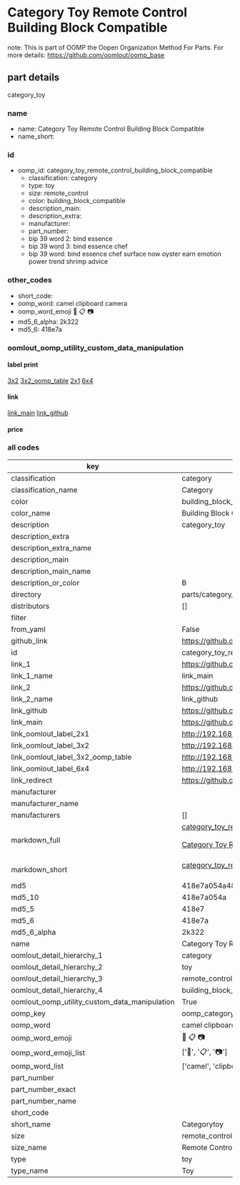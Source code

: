 # Category Toy Remote Control Building Block Compatible  

note: This is part of OOMP the Oopen Organization Method For Parts. For more details: https://github.com/oomlout/oomp_base

##  part details
  



category_toy



### name
* name: Category Toy Remote Control Building Block Compatible
* name_short: 
### id
* oomp_id: category_toy_remote_control_building_block_compatible
  * classification: category
  * type: toy
  * size: remote_control
  * color: building_block_compatible
  * description_main: 
  * description_extra: 
  * manufacturer: 
  * part_number: 
  * bip 39 word 2: bind essence
  * bip 39 word 3: bind essence chef
  * bip 39 word: bind essence chef surface now oyster earn emotion power trend shrimp advice

### other_codes
* short_code: 
* oomp_word: camel clipboard camera
* oomp_word_emoji :camel: :clipboard: :camera:
* md5_6_alpha: 2k322
* md5_6: 418e7a






### oomlout_oomp_utility_custom_data_manipulation
#### label print
[3x2](http://192.168.1.245:1112/?label=oomp%202k322)
[3x2_oomp_table](http://192.168.1.108:1112/?label=oomp%202k322)
[2x1](http://192.168.1.242:1112/?label=oomp%202k322)
[6x4](http://192.168.1.55:1112/?label=oomp%202k322)    

#### link

[link_main](https://github.com/oomlout/oomlout_oomp_version_1_messy/tree/main/parts/category_toy_remote_control_building_block_compatible) [link_github](https://github.com/oomlout/oomlout_oomp_version_1_messy/tree/main/parts/category_toy_remote_control_building_block_compatible)                             

#### price







### all codes 
| key | value |  
| --- | --- |  
| classification | category |  
| classification_name | Category |  
| color | building_block_compatible |  
| color_name | Building Block Compatible |  
| description | category_toy |  
| description_extra |  |  
| description_extra_name |  |  
| description_main |  |  
| description_main_name |  |  
| description_or_color | B  |  
| directory | parts/category_toy_remote_control_building_block_compatible |  
| distributors | [] |  
| filter |  |  
| from_yaml | False |  
| github_link | https://github.com/oomlout/oomlout_oomp_part_src/tree/main/parts/category_toy_remote_control_building_block_compatible |  
| id | category_toy_remote_control_building_block_compatible |  
| link_1 | https://github.com/oomlout/oomlout_oomp_version_1_messy/tree/main/parts/category_toy_remote_control_building_block_compatible |  
| link_1_name | link_main |  
| link_2 | https://github.com/oomlout/oomlout_oomp_version_1_messy/tree/main/parts/category_toy_remote_control_building_block_compatible |  
| link_2_name | link_github |  
| link_github | https://github.com/oomlout/oomlout_oomp_version_1_messy/tree/main/parts/category_toy_remote_control_building_block_compatible |  
| link_main | https://github.com/oomlout/oomlout_oomp_version_1_messy/tree/main/parts/category_toy_remote_control_building_block_compatible |  
| link_oomlout_label_2x1 | http://192.168.1.242:1112/?label=oomp%202k322 |  
| link_oomlout_label_3x2 | http://192.168.1.245:1112/?label=oomp%202k322 |  
| link_oomlout_label_3x2_oomp_table | http://192.168.1.108:1112/?label=oomp%202k322 |  
| link_oomlout_label_6x4 | http://192.168.1.55:1112/?label=oomp%202k322 |  
| link_redirect | https://github.com/oomlout/oomlout_oomp_version_1_messy/tree/main/parts/category_toy_remote_control_building_block_compatible |  
| manufacturer |  |  
| manufacturer_name |  |  
| manufacturers | [] |  
| markdown_full | [category_toy_remote_control_building_block_compatible](none)<br>[](none)<br>[Category Toy Remote Control Building Block Compatible](none)<br><br> |  
| markdown_short | [category_toy_remote_control_building_block_compatible](none)<br><br> |  
| md5 | 418e7a054a48c8aa79cb9da24e9350b2 |  
| md5_10 | 418e7a054a |  
| md5_5 | 418e7 |  
| md5_6 | 418e7a |  
| md5_6_alpha | 2k322 |  
| name | Category Toy Remote Control Building Block Compatible |  
| oomlout_detail_hierarchy_1 | category |  
| oomlout_detail_hierarchy_2 | toy |  
| oomlout_detail_hierarchy_3 | remote_control |  
| oomlout_detail_hierarchy_4 | building_block_compatible |  
| oomlout_oomp_utility_custom_data_manipulation | True |  
| oomp_key | oomp_category_toy_remote_control_building_block_compatible |  
| oomp_word | camel clipboard camera |  
| oomp_word_emoji | :camel: :clipboard: :camera: |  
| oomp_word_emoji_list | [':camel:', ':clipboard:', ':camera:'] |  
| oomp_word_list | ['camel', 'clipboard', 'camera'] |  
| part_number |  |  
| part_number_exact |  |  
| part_number_name |  |  
| short_code |  |  
| short_name | Categorytoy |  
| size | remote_control |  
| size_name | Remote Control |  
| type | toy |  
| type_name | Toy |  
